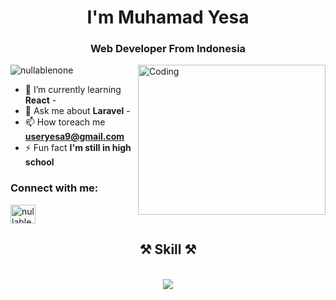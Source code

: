 <h1 align="center">I'm Muhamad Yesa</h1>
<h3 align="center">Web Developer From Indonesia</h3>
<img align="right" width="300" height="240" src="https://images-cdn.exchange.art/o4B16ArbZ6L3eTrjqVdNJh3eVuD6cKskWaK5PTLyVfc?ext=fastly&width=500&optimize=high&format=pjpg&auto=webp" alt="Coding" />

<p align="left">
    <img src="https://komarev.com/ghpvc/?username=nullablenone&label=Profile%20views&color=0e75b6&style=flat"
        alt="nullablenone" />
</p>

- 🌱 I’m currently learning **React** -
- 💬 Ask me about **Laravel** -
- 📫 How toreach me **useryesa9@gmail.com**
- ⚡ Fun fact **I'm still in high school**

<h3 align="left">Connect with me:</h3>
<p align="left">
    <a href="https://instagram.com/nullablenone" target="blank"><img align="center"
            src="https://raw.githubusercontent.com/rahuldkjain/github-profile-readme-generator/master/src/images/icons/Social/instagram.svg"
            alt="nullablenone" height="30" width="40" /></a>
</p>
<h2 align="center">⚒️ Skill ⚒️</h2>
<br />
<div align="center">
    <img src="https://skillicons.dev/icons?i=html,tailwind,laravel,react" />
    <br>
</div>

<br />
